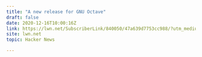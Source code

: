 ```yaml
---
title: "A new release for GNU Octave"
draft: false
date: 2020-12-16T10:00:16Z
link: https://lwn.net/SubscriberLink/840050/47a639d7753cc988/?utm_medium=RSS&utm_source=hune
site: lwn.net
topic: Hacker News  

---
```

